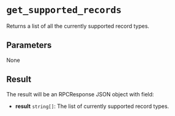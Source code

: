 # `get_supported_records`

Returns a list of all the currently supported record types.

## Parameters

None

## Result

The result will be an RPCResponse JSON object with field:

- **result** `string[]`: The list of currently supported record types.
